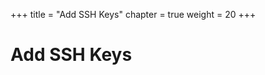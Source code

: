 +++
title = "Add SSH Keys"
chapter = true
weight = 20
+++

# Add SSH Keys

[//]: # (add content here)


